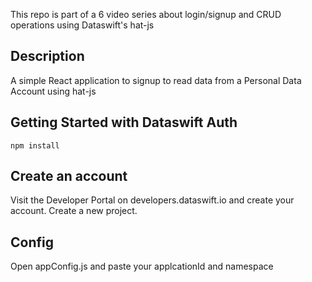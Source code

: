 
This repo is part of a 6 video series about login/signup and CRUD operations using Dataswift's hat-js

## Description
A simple React application to signup to read data from a Personal Data Account using hat-js

## Getting Started with Dataswift Auth
``` 
npm install 
```

## Create an account
Visit the Developer Portal on developers.dataswift.io and create your account.
Create a new project.

## Config
Open appConfig.js and paste your applcationId and namespace 
